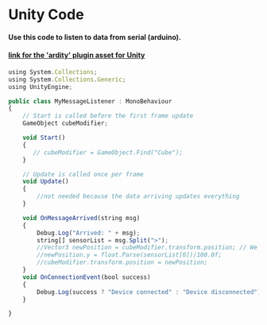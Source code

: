 # Unity Code
#### Use this code to listen to data from serial (arduino). 
#### [link for the 'ardity' plugin asset for Unity](https://ardity.dwilches.com/)

```Javascript
using System.Collections;
using System.Collections.Generic;
using UnityEngine;

public class MyMessageListener : MonoBehaviour
{
    // Start is called before the first frame update
    GameObject cubeModifier;

    void Start()
    {
       // cubeModifier = GameObject.Find("Cube");
    }

    // Update is called once per frame
    void Update()
    {
        //not needed because the data arriving updates everything
    }

    void OnMessageArrived(string msg)
    {
        Debug.Log("Arrived: " + msg);
        string[] sensorList = msg.Split(">");
        //Vector3 newPosition = cubeModifier.transform.position; // We store the current position
        //newPosition.y = float.Parse(sensorList[0])/100.0f;
        //cubeModifier.transform.position = newPosition;
    }
    void OnConnectionEvent(bool success)
    {
        Debug.Log(success ? "Device connected" : "Device disconnected");
    }

}

```
